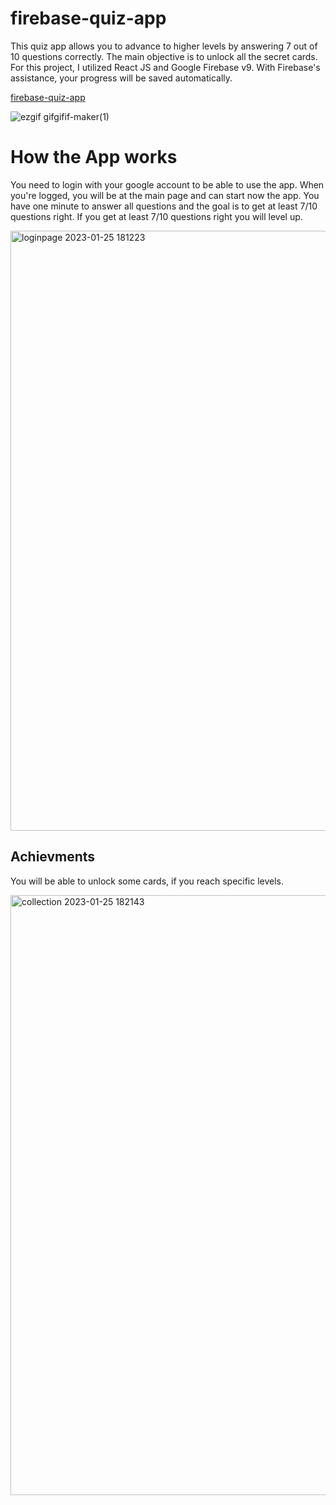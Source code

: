 # firebase-quiz-app
 This quiz app allows you to advance to higher levels by answering 7 out of 10 questions correctly. The main objective is to unlock all the secret cards. For this project, I utilized React JS and Google Firebase v9. With Firebase's assistance, your progress will be saved automatically.

 [firebase-quiz-app](https://react-quiz-bd372.web.app/)
 
 ![ezgif gifgifif-maker(1)](https://user-images.githubusercontent.com/84131267/214962670-10747f1f-4685-49a6-b1e3-c958d9bc7b4d.gif)


 # How the App works
 You need to login with your google account to be able to use the app.
 When you're logged, you will be at the main page and can start now the app.
 You have one minute to answer all questions and the goal is to get at least 7/10 questions right.
 If you get at least 7/10 questions right you will level up.

 <img width="960" alt="loginpage 2023-01-25 181223" src="https://user-images.githubusercontent.com/84131267/214633785-e07a21f8-2915-437d-a877-3f6502bc478e.png">


## Achievments
You will be able to unlock some cards, if you reach specific levels.

<img width="960" alt="collection 2023-01-25 182143" src="https://user-images.githubusercontent.com/84131267/214635915-fe447dc3-b8e6-4862-91b0-ee6c9bfe5c4d.png">



